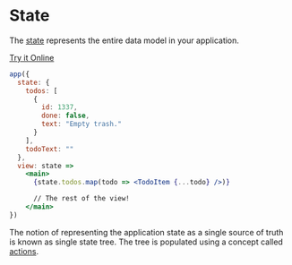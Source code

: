 # State

The [state](/docs/api.md#state) represents the entire data model in your application.

[Try it Online](https://codepen.io/hyperapp/pen/zNxRLy?editors=0110)

```jsx
app({
  state: {
    todos: [
      {
        id: 1337,
        done: false,
        text: "Empty trash."
      }
    ],
    todoText: ""
  },
  view: state =>
    <main>
      {state.todos.map(todo => <TodoItem {...todo} />)}

      // The rest of the view!
    </main>
})
```

The notion of representing the application state as a single source of truth is known as single state tree. The tree is populated using a concept called [actions](/docs/actions.md).
